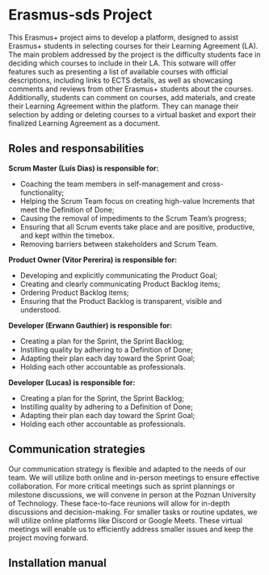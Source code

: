 # Erasmus-sds Project
This Erasmus+ project aims to develop a platform, designed to assist Erasmus+ students in selecting courses for their Learning Agreement (LA). The main problem addressed by the project is the difficulty students face in deciding which courses to include in their LA. This sotware will offer features such as presenting a list of available courses with official descriptions, including links to ECTS details, as well as showcasing comments and reviews from other Erasmus+ students about the courses. Additionally, students can comment on courses, add materials, and create their Learning Agreement within the platform. They can manage their selection by adding or deleting courses to a virtual basket and export their finalized Learning Agreement as a document.


## Roles and responsabilities
**Scrum Master (Luís Dias) is responsible for:**
+ Coaching the team members in self-management and cross-functionality;
+ Helping the Scrum Team focus on creating high-value Increments that meet the Definition of Done;
+ Causing the removal of impediments to the Scrum Team’s progress;
+ Ensuring that all Scrum events take place and are positive, productive, and kept within the timebox.
+ Removing barriers between stakeholders and Scrum Team.


**Product Owner (Vitor Pererira) is responsible for:**
+ Developing and explicitly communicating the Product Goal;
+ Creating and clearly communicating Product Backlog items;
+ Ordering Product Backlog items;
+ Ensuring that the Product Backlog is transparent, visible and understood.

**Developer (Erwann Gauthier) is responsible for:**
+ Creating a plan for the Sprint, the Sprint Backlog;
+ Instilling quality by adhering to a Definition of Done;
+ Adapting their plan each day toward the Sprint Goal;
+ Holding each other accountable as professionals.

**Developer (Lucas) is responsible for:**
+ Creating a plan for the Sprint, the Sprint Backlog;
+ Instilling quality by adhering to a Definition of Done;
+ Adapting their plan each day toward the Sprint Goal;
+ Holding each other accountable as professionals.


## Communication strategies
Our communication strategy is flexible and adapted to the needs of our team. We will utilize both online and in-person meetings to ensure effective collaboration.
For more critical meetings such as sprint plannings or milestone discussions, we will convene in person at the Poznan University of Technology. These face-to-face reunions will allow for in-depth discussions and decision-making.
For smaller tasks or routine updates, we will utilize online platforms like Discord or Google Meets. These virtual meetings will enable us to efficiently address smaller issues and keep the project moving forward.

## Installation manual
